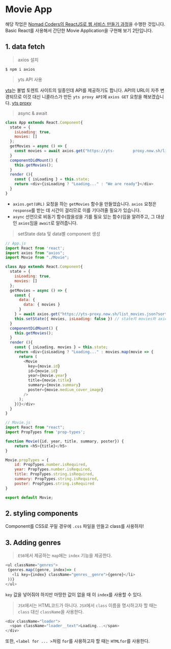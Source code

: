 # Movie App

해당 작업은 [Nomad Coders의 ReactJS로 웹 서비스 만들기 과정](https://academy.nomadcoders.co/courses/enrolled/216871)을 수행한 것입니다. Basic React를 사용해서 간단한 Movie Application을 구현해 보기 2탄입니다.



## 1. data fetch

> axios 설치

```
$ npm i axios
```

> yts API 사용

[yts](https://yts.mx/api)는 불법 토렌트 사이트의 일종인데 API를 제공하기도 합니다.  API의 URL이 자주 변경되므로 이것 대신 니콜라스가 만든 `yts proxy API`에 `axios GET` 요청을  해보겠습니다. [yts proxy](https://github.com/serranoarevalo/yts-proxy)

> async & await

```javascript
class App extends React.Component{
  state = {
    isLoading: true,
    movies: []
  };
  getMovies = async () => {
    const movies = await axios.get("https://yts-		proxy.now.sh/list_movies.json");
  }
  componentDidMount() {
    this.getMovies();
  }
  render (){
    const { isLoading } = this.state;
    return <div>{isLoading ? "Loading..." : "We are ready"}</div>
  }
}
```

- `axios.get(URL)` 요청을 하는 `getMovies` 함수을 만들었습니다. `axios` 요청은 `response`를 받는 데 시간이 걸리므로 이를 기다려줄 필요가 있습니다.
- `async` 선언으로 비동기 함수(참을성을 기를 필요 있는 함수)임을 알려주고, 그 대상인 `axios`임을 `await`로 알려줍니다.



> setState data 및 data별 component 생성

```javascript
// App.js
import React from 'react';
import axios from "axios";
import Movie from "./Movie";

class App extends React.Component{
  state = {
    isLoading: true,
    movies: []
  };
  getMovies = async () => {
    const {
      data: {
        data: { movies }
      }
    } = await axios.get("https://yts-proxy.now.sh/list_movies.json?sort_by=rating");
    this.setState({ movies, isLoading: false }) // state의 movies와 axios의 movies를 동시에 인식할 수 있다.
  }
  componentDidMount() {
    this.getMovies();
  }
  render (){
    const { isLoading, movies } = this.state;
    return <div>{isLoading ? "Loading..." : movies.map(movie => {
      return (
        <Movie 
          key={movie.id}
          id={movie.id} 
          year={movie.year} 
          title={movie.title} 
          summary={movie.summary} 
          poster={movie.medium_cover_image}
        />
      );
    })}</div>
  }
}
```

```javascript
// Movie.js
import React from "react";
import PropTypes from 'prop-types';

function Movie({id, year, title, summary, poster}) {
    return <h5>{title}</h5>
}

Movie.propTypes = {
    id: PropTypes.number.isRequired,
    year: PropTypes.number.isRequired,
    title: PropTypes.string.isRequired,
    summary: PropTypes.string.isRequired,
    poster: PropTypes.string.isRequired
}

export default Movie;
```



## 2. styling components

Component를 CSS로 꾸밀 경우에 `.css` 파일을 만들고 class를 사용하자!



## 3. Adding genres

>  `ES6`에서 제공하는 `map`에는 `index` 기능을 제공한다.

 ```javascript
<ul className="genres">
  {genres.map((genre, index)=> (
    <li key={index} className="genres__genre">{genre}</li>
  ))}
</ul>
 ```

`key` 값을 넣어줘야 하지만 마땅한 값이 없을 때 이 `index`를 사용할 수 있다.



> `JSX`에서는 HTML코드가 아니다. `JSX`에서 `class` 이름을 명시하고자 할 때는 `class` 대신 `className`을 사용한다.

```javascript
<div className="loader">
  <span className="loader__text">Loading...</span>
</div>
```

또한, `<label for ... >`처럼 `for`를 사용하고자 할 때는 `HTMLfor`를 사용한다.